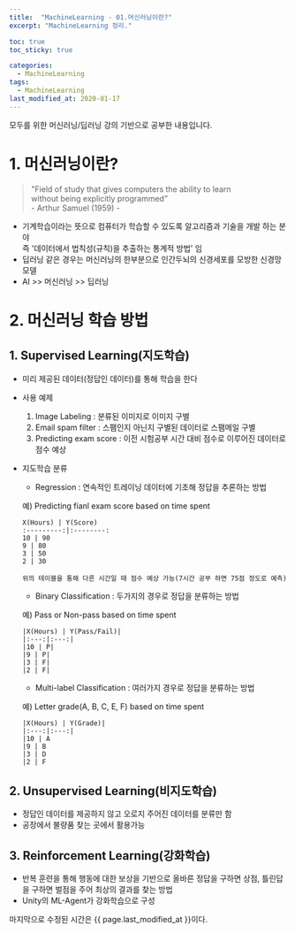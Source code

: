 ```yaml
---
title:  "MachineLearning - 01.머신러닝이란?"
excerpt: "MachineLearning 정리."

toc: true
toc_sticky: true

categories:
  - MachineLearning
tags:
  - MachineLearning
last_modified_at: 2020-01-17
---
```

모두를 위한 머신러닝/딥러닝 강의 기반으로 공부한 내용입니다.


# 1. 머신러닝이란?
> "Field of study that gives computers the ability to learn  
   without being explicitly programmed”   
                                   - Arthur Samuel (1959) -

- 기계학습이라는 뜻으로 컴퓨터가 학습할 수 있도록 알고리즘과 기술을 개발 하는 분야  
  즉 '데이터에서 법칙성(규칙)을 추출하는 통계적 방법' 임
- 딥러닝 같은 경우는 머신러닝의 한부분으로 인간두뇌의 신경세포를 모방한 신경망 모델
- AI >> 머신러닝 >> 딥러닝

# 2. 머신러닝 학습 방법
## 1. Supervised Learning(지도학습)
- 미리 제공된 데이터(정답인 데이터)를 통해 학습을 한다
- 사용 예제
  1. Image Labeling : 분류된 이미지로 이미지 구별
  1. Email spam filter : 스팸인지 아닌지 구별된 데이터로 스팸메일 구별
  1. Predicting exam score : 이전 시험공부 시간 대비 점수로 이루어진 데이터로 점수 예상
- 지도학습 분류
  - Regression : 연속적인 트레이닝 데이터에 기초해 정답을 추론하는 방법  
  
  예) Predicting fianl exam score based on time spent

      X(Hours) | Y(Score)
      :---------:|:--------:
      10 | 90
      9 | 80
      3 | 50
      2 | 30
  
      위의 테이블을 통해 다른 시간일 때 점수 예상 가능(7시간 공부 하면 75점 정도로 예측)
  
  - Binary Classification : 두가지의 경우로 정답을 분류하는 방법
  
  예) Pass or Non-pass based on time spent

      |X(Hours) | Y(Pass/Fail)|
      |:---:|:---:|
      |10 | P|
      |9 | P|
      |3 | F|
      |2 | F|
  
  - Multi-label Classification : 여러가지 경우로 정답을 분류하는 방법
  
  예) Letter grade(A, B, C, E, F) based on time spent
 
      |X(Hours) | Y(Grade)|
      |:---:|:---:|
      |10 | A
      |9 | B
      |3 | D
      |2 | F

## 2. Unsupervised Learning(비지도학습)
- 정답인 데이터를 제공하지 않고 오로지 주어진 데이터를 분류만 함
- 공장에서 불량품 찾는 곳에서 활용가능

## 3. Reinforcement Learning(강화학습)
- 반복 훈련을 통해 행동에 대한 보상을 기반으로 올바른 정답을 구하면 상점, 틀린답을 구하면 벌점을 주어 최상의 결과를 찾는 방법
- Unity의 ML-Agent가 강화학습으로 구성


마지막으로 수정된 시간은 {{ page.last_modified_at }}이다.